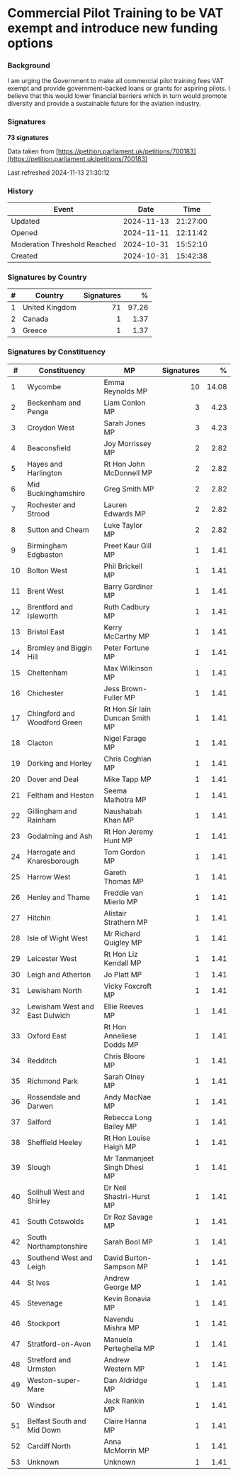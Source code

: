 # Commercial Pilot Training to be VAT exempt and introduce new funding options

### Background

I am urging the Government to make all commercial pilot training fees VAT exempt and provide government-backed loans or grants for aspiring pilots. I believe that this would lower financial barriers which in turn would promote diversity and provide a sustainable future for the aviation industry.

### Signatures

**73 signatures**

Data taken from [https://petition.parliament.uk/petitions/700183](https://petition.parliament.uk/petitions/700183)

Last refreshed 2024-11-13 21:30:12

### History

| Event | Date | Time |
| - | - | - |
| Updated | 2024-11-13 | 21:27:00 |
| Opened | 2024-11-11 | 12:11:42 |
| Moderation Threshold Reached | 2024-10-31 | 15:52:10 |
| Created | 2024-10-31 | 15:42:38 |

### Signatures by Country

| # | Country | Signatures | % |
| - | - | -: | -: |
| 1 | United Kingdom | 71 | 97.26 |
| 2 | Canada | 1 | 1.37 |
| 3 | Greece | 1 | 1.37 |

### Signatures by Constituency

| # | Constituency | MP | Signatures | % |
| - | - | - | -: | -: |
| 1 | Wycombe | Emma Reynolds MP | 10 | 14.08 |
| 2 | Beckenham and Penge | Liam Conlon MP | 3 | 4.23 |
| 3 | Croydon West | Sarah Jones MP | 3 | 4.23 |
| 4 | Beaconsfield | Joy Morrissey MP | 2 | 2.82 |
| 5 | Hayes and Harlington | Rt Hon John McDonnell MP | 2 | 2.82 |
| 6 | Mid Buckinghamshire | Greg Smith MP | 2 | 2.82 |
| 7 | Rochester and Strood | Lauren Edwards MP | 2 | 2.82 |
| 8 | Sutton and Cheam | Luke Taylor MP | 2 | 2.82 |
| 9 | Birmingham Edgbaston | Preet Kaur Gill MP | 1 | 1.41 |
| 10 | Bolton West | Phil Brickell MP | 1 | 1.41 |
| 11 | Brent West | Barry Gardiner MP | 1 | 1.41 |
| 12 | Brentford and Isleworth | Ruth Cadbury MP | 1 | 1.41 |
| 13 | Bristol East | Kerry McCarthy MP | 1 | 1.41 |
| 14 | Bromley and Biggin Hill | Peter Fortune MP | 1 | 1.41 |
| 15 | Cheltenham | Max Wilkinson MP | 1 | 1.41 |
| 16 | Chichester | Jess Brown-Fuller MP | 1 | 1.41 |
| 17 | Chingford and Woodford Green | Rt Hon Sir Iain Duncan Smith MP | 1 | 1.41 |
| 18 | Clacton | Nigel Farage MP | 1 | 1.41 |
| 19 | Dorking and Horley | Chris Coghlan MP | 1 | 1.41 |
| 20 | Dover and Deal | Mike Tapp MP | 1 | 1.41 |
| 21 | Feltham and Heston | Seema Malhotra MP | 1 | 1.41 |
| 22 | Gillingham and Rainham | Naushabah Khan MP | 1 | 1.41 |
| 23 | Godalming and Ash | Rt Hon Jeremy Hunt MP | 1 | 1.41 |
| 24 | Harrogate and Knaresborough | Tom Gordon MP | 1 | 1.41 |
| 25 | Harrow West | Gareth Thomas MP | 1 | 1.41 |
| 26 | Henley and Thame | Freddie van Mierlo MP | 1 | 1.41 |
| 27 | Hitchin | Alistair Strathern MP | 1 | 1.41 |
| 28 | Isle of Wight West | Mr Richard Quigley MP | 1 | 1.41 |
| 29 | Leicester West | Rt Hon Liz Kendall MP | 1 | 1.41 |
| 30 | Leigh and Atherton | Jo Platt MP | 1 | 1.41 |
| 31 | Lewisham North | Vicky Foxcroft MP | 1 | 1.41 |
| 32 | Lewisham West and East Dulwich | Ellie Reeves MP | 1 | 1.41 |
| 33 | Oxford East | Rt Hon Anneliese Dodds MP | 1 | 1.41 |
| 34 | Redditch | Chris Bloore MP | 1 | 1.41 |
| 35 | Richmond Park | Sarah Olney MP | 1 | 1.41 |
| 36 | Rossendale and Darwen | Andy MacNae MP | 1 | 1.41 |
| 37 | Salford | Rebecca Long Bailey MP | 1 | 1.41 |
| 38 | Sheffield Heeley | Rt Hon Louise Haigh MP | 1 | 1.41 |
| 39 | Slough | Mr Tanmanjeet Singh Dhesi MP | 1 | 1.41 |
| 40 | Solihull West and Shirley | Dr Neil Shastri-Hurst MP | 1 | 1.41 |
| 41 | South Cotswolds | Dr Roz Savage MP | 1 | 1.41 |
| 42 | South Northamptonshire | Sarah Bool MP | 1 | 1.41 |
| 43 | Southend West and Leigh | David Burton-Sampson MP | 1 | 1.41 |
| 44 | St Ives | Andrew George MP | 1 | 1.41 |
| 45 | Stevenage | Kevin Bonavia MP | 1 | 1.41 |
| 46 | Stockport | Navendu Mishra MP | 1 | 1.41 |
| 47 | Stratford-on-Avon | Manuela Perteghella MP | 1 | 1.41 |
| 48 | Stretford and Urmston | Andrew Western MP | 1 | 1.41 |
| 49 | Weston-super-Mare | Dan Aldridge MP | 1 | 1.41 |
| 50 | Windsor | Jack Rankin MP | 1 | 1.41 |
| 51 | Belfast South and Mid Down | Claire Hanna MP | 1 | 1.41 |
| 52 | Cardiff North | Anna McMorrin MP | 1 | 1.41 |
| 53 | Unknown | Unknown | 1 | 1.41 |
